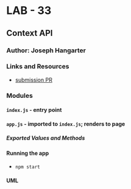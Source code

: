 # LAB - 33

## Context API

### Author: Joseph Hangarter

### Links and Resources
* [submission PR](https://github.com/401-advanced-javascriptnights-joseph/lab-33-Context-API/pull/2)

### Modules
#### `index.js` - entry point
#### `app.js` - imported to `index.js`; renders to page

##### Exported Values and Methods

#### Running the app
* `npm start`
  
#### UML
